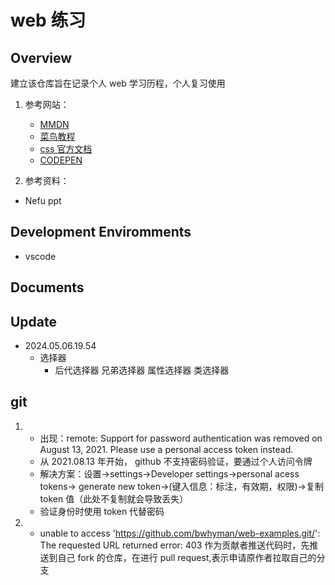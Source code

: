 # web 练习

## Overview

建立该仓库旨在记录个人 web 学习历程，个人复习使用

1. 参考网站：

   - [MMDN](https://developer.mozilla.org/zh-CN/)
   - [菜鸟教程](https://www.runoob.com/)
   - [css 官方文档](https://www.w3.org/Style/CSS/)
   - [CODEPEN](https://codepen.io/)

2. 参考资料：

- Nefu ppt

## Development Enviromments

- vscode

## Documents

## Update

- 2024.05.06.19.54
  - 选择器
    - 后代选择器 兄弟选择器 属性选择器 类选择器

## git

1. - 出现：remote: Support for password authentication was removed on August 13, 2021. Please use a personal access token instead.
   - 从 2021.08.13 年开始， github 不支持密码验证，要通过个人访问令牌
   - 解决方案：设置->settings->Developer settings->personal acess tokens-> generate new token->(键入信息：标注，有效期，权限)->复制 token 值（此处不复制就会导致丢失）
   - 验证身份时使用 token 代替密码
2. - unable to access 'https://github.com/bwhyman/web-examples.git/': The requested URL returned error: 403 作为贡献者推送代码时，先推送到自己 fork 的仓库，在进行 pull request,表示申请原作者拉取自己的分支
